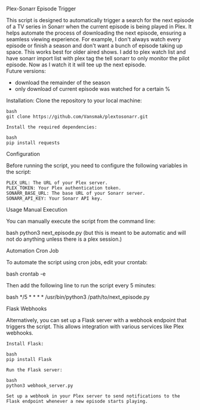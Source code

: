 Plex-Sonarr Episode Trigger

This script is designed to automatically trigger a search for the next episode of a TV series in Sonarr when the current episode is being played in Plex. It helps automate the process of downloading the next episode, ensuring a seamless viewing experience. For example, I don't always watch every episode or finish a season and don't want a bunch of episode taking up space. This works best for older aired shows. I add to plex watch list and have sonarr import list with plex tag the tell sonarr to only monitor the pilot episode. Now as I watch it it will tee up the next episode.  
Future versions:
 - download the remainder of the         season
 - only download of current episode      was watched for a certain %

Installation:
    Clone the repository to your local machine:

    bash
    git clone https://github.com/Vansmak/plextosonarr.git

    Install the required dependencies:

    bash
    pip install requests

Configuration

Before running the script, you need to configure the following variables in the script:

    PLEX_URL: The URL of your Plex server.
    PLEX_TOKEN: Your Plex authentication token.
    SONARR_BASE_URL: The base URL of your Sonarr server.
    SONARR_API_KEY: Your Sonarr API key.

Usage
Manual Execution

You can manually execute the script from the command line:

bash
python3 next_episode.py
(but this is meant to be automatic and will not do anything unless there is a plex session.) 

Automation
Cron Job

To automate the script using cron jobs, edit your crontab:

bash
crontab -e

Then add the following line to run the script every 5 minutes:

bash
*/5 * * * * /usr/bin/python3 /path/to/next_episode.py

Flask Webhooks

Alternatively, you can set up a Flask server with a webhook endpoint that triggers the script. This allows integration with various services like Plex webhooks.

    Install Flask:

    bash
    pip install Flask

    Run the Flask server:

    bash
    python3 webhook_server.py

    Set up a webhook in your Plex server to send notifications to the Flask endpoint whenever a new episode starts playing.


